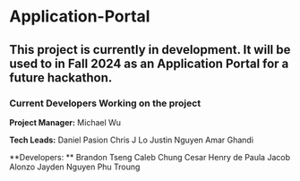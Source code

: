 # Application-Portal
## This project is currently in development. It will be used to in Fall 2024 as an Application Portal for a future hackathon.
### Current Developers Working on the project

**Project Manager:**
Michael Wu

**Tech Leads:**
Daniel Pasion
Chris J Lo
Justin Nguyen
Amar Ghandi

**Developers: **
Brandon Tseng
Caleb Chung
Cesar Henry de Paula
Jacob Alonzo
Jayden Nguyen
Phu Troung
